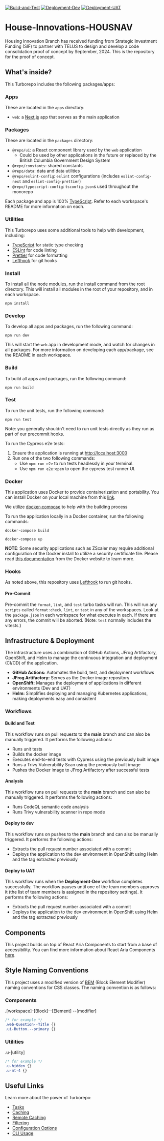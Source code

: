 <!-- PROJECT SHIELDS -->
[![Build-and-Test](https://github.com/bcgov/House-Innovations-HOUSNAV/actions/workflows/build-and-test.yml/badge.svg)](https://github.com/bcgov/House-Innovations-HOUSNAV/actions/workflows/build-and-test.yml/)
[![Deployment-Dev](https://github.com/bcgov/House-Innovations-HOUSNAV/actions/workflows/deploy-dev.yml/badge.svg)](https://github.com/bcgov/House-Innovations-HOUSNAV/actions/workflows/deploy-dev.yml/)
[![Deployment-UAT](https://github.com/bcgov/House-Innovations-HOUSNAV/actions/workflows/deploy-uat.yml/badge.svg)](https://github.com/bcgov/House-Innovations-HOUSNAV/actions/workflows/deploy-uat.yml/)

# House-Innovations-HOUSNAV

Housing Innovation Branch has received funding from Strategic Investment Funding (SIF) to partner with TELUS to design and develop a code consolidation proof of concept by September, 2024. This is the repository for the proof of concept.

## What's inside?

This Turborepo includes the following packages/apps:

### Apps

These are located in the `apps` directory:

- `web`: a [Next.js](https://nextjs.org/) app that serves as the main application

### Packages

These are located in the `packages` directory:

- `@repo/ui`: a React component library used by the `web` application
  - Could be used by other applications in the future or replaced by the British Columbia Government Design System
- `@repo/constants`: shared constants
- `@repo/data`: data and data utilities
- `@repo/eslint-config`: `eslint` configurations (includes `eslint-config-next` and `eslint-config-prettier`)
- `@repo/typescript-config`: `tsconfig.json`s used throughout the monorepo

Each package and app is 100% [TypeScript](https://www.typescriptlang.org/). Refer to each workspace's README for more information on each.

### Utilities

This Turborepo uses some additional tools to help with development, including:

- [TypeScript](https://www.typescriptlang.org/) for static type checking
- [ESLint](https://eslint.org/) for code linting
- [Prettier](https://prettier.io) for code formatting
- [Lefthook](https://github.com/evilmartians/lefthook) for git hooks

### Install

To install all the node modules, run the install command from the root directory. This will install all modules in the root of your repository, and in each workspace.

```
npm install
```

### Develop

To develop all apps and packages, run the following command:

```
npm run dev
```

This will start the `web` app in development mode, and watch for changes in all packages. For more information on developing each app/package, see the README in each workspace.

### Build

To build all apps and packages, run the following command:

```
npm run build
```

### Test

To run the unit tests, run the following command:

```
npm run test
```

Note: you generally shouldn't need to run unit tests directly as they run as part of our precommit hooks.

To run the Cypress e2e tests:

1. Ensure the application is running at [http://localhost:3000](http://localhost:3000)
2. Run one of the two following commands:
   - Use `npm run e2e` to run tests headlessly in your terminal.
   - Use `npm run e2e:open` to open the cypress test runner UI.

### Docker

This application uses Docker to provide containerization and portability. You can install Docker on your local
machine from this [link](https://docs.docker.com/engine/install/).

We utilize [docker-compose](https://docs.docker.com/compose/) to help with the building process

To run the application locally in a Docker container, run the following commands:

```
docker-compose build
```

```
docker-compose up
```

**NOTE**: Some security applications such as ZScaler may require additional configuration of the Docker install to 
utilize a security certificate file. Please read [this documentation](https://docs.docker.com/engine/security/certificates/) 
from the Docker website to learn more.

### Hooks

As noted above, this repository uses [Lefthook](https://github.com/evilmartians/lefthook) to run git hooks.

#### Pre-Commit

Pre-commit the `format`, `lint`, and `test` turbo tasks will run. This will run any `scripts` called `format:check`, `lint`, or `test` in any of the workspaces. Look at the `package.json` in each workspace for what executes in each. If there are any errors, the commit will be aborted. (Note: `test` normally includes the vitests.)

## Infrastructure & Deployment
The infrastructure uses a combination of GitHub Actions, JFrog Artifactory, OpenShift, and Helm to manage the continuous integration and deployment (CI/CD) of the application.
- **GitHub Actions:** Automates the build, test, and deployment workflows
- **JFrog Artifactory:** Serves as the Docker image repository
- **OpenShift:** Manages the deployment of applications in different environments (Dev and UAT)
- **Helm:** Simplifies deploying and managing Kubernetes applications, making deployments easy and consistent
### Workflows
#### Build and Test
This workflow runs on pull requests to the **main** branch and can also be manually triggered. It performs the following actions:
- Runs unit tests
- Builds the docker image
- Executes end-to-end tests with Cypress using the previously built image
- Runs a Trivy Vulnerability Scan using the previously built image
- Pushes the Docker image to JFrog Artifactory after successful tests
#### Analysis
This workflow runs on pull requests to the **main** branch and can also be manually triggered. It performs the following actions:
- Runs CodeQL semantic code analysis
- Runs Trivy vulnerability scanner in repo mode
#### Deploy to dev
This workflow runs on pushes to the **main** branch and can also be manually triggered. It performs the following actions:
- Extracts the pull request number associated with a commit
- Deploys the application to the dev environment in OpenShift using Helm and the tag extracted previously
#### Deploy to UAT
This workflow runs when the **Deployment-Dev** workflow completes successfully. The workflow pauses until one of the team members approves it (the list of team members is assigned in the repository settings). It performs the following actions:
- Extracts the pull request number associated with a commit
- Deploys the application to the dev environment in OpenShift using Helm and the tag extracted previously

## Components

This project builds on top of React Aria Components to start from a base of accessibility. You can find more information about React Aria Components [here](https://react-spectrum.adobe.com/react-aria/getting-started.html).

## Style Naming Conventions

This project uses a modified version of [BEM](http://getbem.com/naming/) (Block Element Modifier) naming conventions for CSS classes. The naming convention is as follows:

### Components
.[workspace]-[Block]--[Element] --[modifier]

```css
/* for example */
.web-Question--Title {}
.ui-Button.--primary {}
```

### Utilities
.u-[utility]

```css
/* for example */
.u-hidden {}
.u-mt-4 {}
```




## Useful Links

Learn more about the power of Turborepo:

- [Tasks](https://turbo.build/repo/docs/core-concepts/monorepos/running-tasks)
- [Caching](https://turbo.build/repo/docs/core-concepts/caching)
- [Remote Caching](https://turbo.build/repo/docs/core-concepts/remote-caching)
- [Filtering](https://turbo.build/repo/docs/core-concepts/monorepos/filtering)
- [Configuration Options](https://turbo.build/repo/docs/reference/configuration)
- [CLI Usage](https://turbo.build/repo/docs/reference/command-line-reference)
